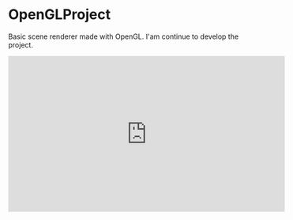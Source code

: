 # OpenGLProject

Basic scene renderer made with OpenGL. I'am continue to develop the project.

<iframe width="560" height="315" src="https://www.youtube.com/embed/oPmIrRPaoFE" title="YouTube video player" frameborder="0" allow="accelerometer; autoplay; clipboard-write; encrypted-media; gyroscope; picture-in-picture; web-share" allowfullscreen></iframe>
